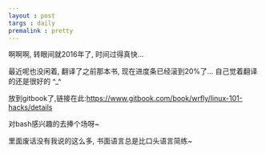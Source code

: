 ```yaml
---
layout : post
targs : daily
premalink : pretty
---
```


啊啊啊, 转眼间就2016年了, 时间过得真快...

最近呢也没闲着, 翻译了之前那本书, 现在进度条已经滚到20%了... 自己觉着翻译的还是很好的 ^\_^

放到gitbook了,链接在此:<https://www.gitbook.com/book/wrfly/linux-101-hacks/details>

对bash感兴趣的去捧个场呀~

里面废话没有我说的这么多, 书面语言总是比口头语言简练~